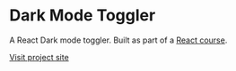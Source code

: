 # Dark Mode Toggler

A React Dark mode toggler.
Built as part of a [React course](https://www.udemy.com/course/react-tutorial-and-projects-course).

[Visit project site](https://obrm-dark-mode-toggler.netlify.app)
